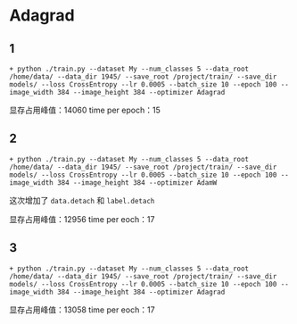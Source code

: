 # Adagrad

## 1

```
+ python ./train.py --dataset My --num_classes 5 --data_root /home/data/ --data_dir 1945/ --save_root /project/train/ --save_dir models/ --loss CrossEntropy --lr 0.0005 --batch_size 10 --epoch 100 --image_width 384 --image_height 384 --optimizer Adagrad
```

显存占用峰值：14060
time per epoch：15

## 2

```
+ python ./train.py --dataset My --num_classes 5 --data_root /home/data/ --data_dir 1945/ --save_root /project/train/ --save_dir models/ --loss CrossEntropy --lr 0.0005 --batch_size 10 --epoch 100 --image_width 384 --image_height 384 --optimizer AdamW
```

这次增加了 `data.detach` 和 `label.detach`

显存占用峰值：12956
time per eoch：17

## 3

```
+ python ./train.py --dataset My --num_classes 5 --data_root /home/data/ --data_dir 1945/ --save_root /project/train/ --save_dir models/ --loss CrossEntropy --lr 0.0005 --batch_size 10 --epoch 100 --image_width 384 --image_height 384 --optimizer Adagrad
```

显存占用峰值：13058
time per eoch：17
